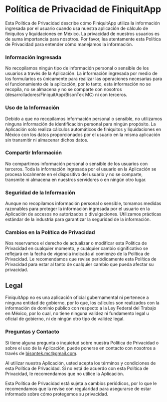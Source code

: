# Política de Privacidad de FiniquitApp

Esta Política de Privacidad describe cómo FiniquitApp utiliza la información ingresada por el usuario cuando usa nuestra aplicación de cálculo de finiquitos y liquidaciones en México. La privacidad de nuestros usuarios es de suma importancia para nosotros. Por favor, lea atentamente esta Política de Privacidad para entender cómo manejamos la información.

### Información Ingresada
No recopilamos ningún tipo de información personal o sensible de los usuarios a través de la Aplicación. La información ingresada por medio de los formularios es únicamente para realizar las operaciones necesarias para el funcionamiento de la aplicación, por lo tanto,
esta información no se recopila, no se almacena y no se comparte con nosotros (desarrolladores/FiniquitApp/BisonTek MC) ni con terceros.

### Uso de la Información
Debido a que no recopilamos información personal o sensible, no utilizamos ninguna información de identificación personal para ningún propósito. La Aplicación solo realiza cálculos automáticos de finiquitos y liquidaciones en México con los datos proporcionados por el usuario en la misma aplicación sin transmitir ni almacenar dichos datos.

### Compartir Información
No compartimos información personal o sensible de los usuarios con terceros. Toda la información ingresada por el usuario en la Aplicación se procesa localmente en el dispositivo del usuario y no se comparte, transmite ni almacena en nuestros servidores o en ningún otro lugar.

### Seguridad de la Información
Aunque no recopilamos información personal o sensible, tomamos medidas razonables para proteger la información ingresada por el usuario en la Aplicación de accesos no autorizados o divulgaciones. Utilizamos prácticas estándar de la industria para garantizar la seguridad de la información.

### Cambios en la Política de Privacidad
Nos reservamos el derecho de actualizar o modificar esta Política de Privacidad en cualquier momento, y cualquier cambio significativo se reflejará en la fecha de vigencia indicada al comienzo de la Política de Privacidad. Le recomendamos que revise periódicamente esta Política de Privacidad para estar al tanto de cualquier cambio que pueda afectar su privacidad.

## Legal
FiniquitApp no es una aplicación oficial gubernamental ni pertenece a ninguna entidad de gobierno, por lo que, los cálculos son realizados con la información de dominio público con respecto a la Ley Federal del Trabajo en México, por lo cual, no tiene ninguna validez ni fundamento legal u oficial de gobierno, ni de ningún otro tipo de validez legal.


### Preguntas y Contacto
Si tiene alguna pregunta o inquietud sobre nuestra Política de Privacidad o sobre el uso de la Aplicación, puede ponerse en contacto con nosotros a través de bisontek.mc@gmail.com.

Al utilizar nuestra Aplicación, usted acepta los términos y condiciones de esta Política de Privacidad. Si no está de acuerdo con esta Política de Privacidad, le recomendamos que no utilice la Aplicación.

Esta Política de Privacidad está sujeta a cambios periódicos, por lo que le recomendamos que la revise con regularidad para asegurarse de estar informado sobre cómo protegemos su privacidad.
